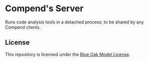 # Compend's Server

Runs code analysis tools in a detached process; to be shared by any Compend clients.

## License

This repository is licensed under the [Blue Oak Model License](./LICENSE.md).

[compend-org]: https://github.com/compend
